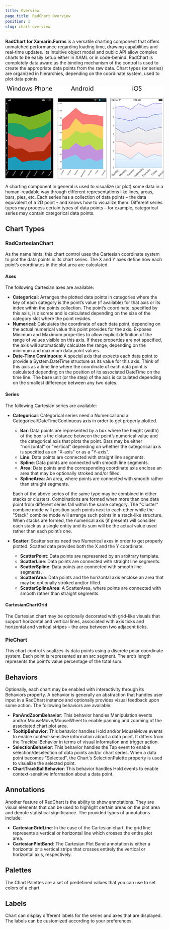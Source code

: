 ```yaml
---
title: Overview
page_title: RadChart Overview
position: 1
slug: chart-overview
---
```

**RadChart for Xamarin.Forms** is a versatile charting component that offers unmatched performance regarding loading time, drawing capabilities and real-time updates. Its intuitive object model and public API allow complex charts to be easily setup either in XAML or in code-behind. RadChart is completely data aware as the binding mechanism of the control is used to create the appropriate data points from the raw data. Chart types (or series) are organized in hierarchies, depending on the coordinate system, used to plot data points.

![Chart examples](chart-overview.png)

A charting component in general is used to visualize (or plot) some data in a human-readable way through different representations like lines, areas, bars, pies, etc. Each series has a collection of data points – the data equivalent of a 2D point – and knows how to visualize them. Different series types may process certain types of data points – for example, categorical series may contain categorical data points.

## Chart Types ##
### RadCartesianChart ###
As the name hints, this chart control uses the Cartesian coordinate system to plot the data points in its chart series. The X and Y axes define how each point’s coordinates in the plot area are calculated.
#### Axes ####
The following Cartesian axes are available:

- **Categorical**: Arranges the plotted data points in categories where the key of each category is the point’s value (if available) for that axis or its index within the points collection. The point’s coordinate, specified by this axis, is discrete and is calculated depending on the size of the category slot where the point resides.
- **Numerical**: Calculates the coordinate of each data point, depending on the actual numerical value this point provides for the axis. Exposes Minimum and Maximum properties to allow explicit definition of the range of values visible on this axis. If these properties are not specified, the axis will automatically calculate the range, depending on the minimum and maximum data point values.
- **Date-Time Continuous**: A special axis that expects each data point to provide a System.DateTime structure as its value for this axis. Think of this axis as a time line where the coordinate of each data point is calculated depending on the position of its associated DateTime on the time line. The base unit (or the step) of the axis is calculated depending on the smallest difference between any two dates.

#### Series ####
The following Cartesian series are available:

- **Categorical**: Categorical series need a Numerical and a Categorical/DateTimeContinuous axis in order to get properly plotted.
    - **Bar**: Data points are represented by a box where the height (width) of the box is the distance between the point’s numerical value and the categorical axis that plots the point. Bars may be either "horizontal" or "vertical" depending on whether the categorical axis is specified as an "X-axis" or as a "Y-axis".
    - **Line**: Data points are connected with straight line segments.
    - **Spline**: Data points are connected with smooth line segments.
    - **Area**: Data points and the corresponding coordinate axis enclose an area that may be optionally stroked and/or filled.
    - **SplineArea**: An area, where points are connected with smooth rather than straight segments.

	Each of the above series of the same type may be combined in either stacks or clusters. Combinations are formed when more than one data point from different series fall within the same category. The "Cluster" combine mode will position such points next to each other while the "Stack" combine mode will arrange such points in a stack-like structure. When stacks are formed, the numerical axis (if present) will consider each stack as a single entity and its sum will be the actual value used rather than each point’s one.

- **Scatter**: Scatter series need two Numerical axes in order to get properly plotted. Scatted data provides both the X and the Y coordinate.
    - **ScatterPoint**: Data points are represented by an arbitrary template.
    - **ScatterLine**: Data points are connected with straight line segments.
    - **ScatterSpline**: Data points are connected with smooth line segments.
    - **ScatterArea**: Data points and the horizontal axis enclose an area that may be optionally stroked and/or filled.
    - **ScatterSplineArea**: A ScatterArea, where points are connected with smooth rather than straight segments.
#### CartesianChartGrid ####
The Cartesian chart may be optionally decorated with grid-like visuals that support horizontal and vertical lines, associated with axis ticks and horizontal and vertical stripes – the area between two adjacent ticks.
### PieChart ###
This chart control visualizes its data points using a discrete polar coordinate system. Each point is represented as an arc segment. The arc’s length represents the point’s value percentage of the total sum.
## Behaviors ##
Optionally, each chart may be enabled with interactivity through its Behaviors property. A behavior is generally an abstraction that handles user input in a RadChart instance and optionally provides visual feedback upon some action. The following behaviors are available:

- **PanAndZoomBehavior**: This behavior handles Manipulation events and/or MouseMove/MouseWheel to enable panning and zooming of the associated chart plot area.
- **TooltipBehavior**: This behavior handles Hold and/or MouseMove events to enable context-sensitive information about a data point. It differs from the TrackballBehavior in terms of visual information and trigger action.
- **SelectionBehavior**: This behavior handles the Tap event to enable selection/deselection of data points and/or chart series. When a data point becomes "Selected", the Chart's SelectionPalette property is used to visualize the selected point.
- **ChartTrackBallBehavior**: This behavior handles Hold events to enable context-sensitive information about a data point.
## Annotations ##

Another feature of RadChart is the ability to show annotations. They are visual elements that can be used to highlight certain areas on the plot area and denote statistical significance. The provided types of annotations include:

- **CartesianGridLine**: In the case of the Cartesian chart, the grid line represents a vertical or horizontal line which crosses the entire plot area.
- **CartesianPlotBand**: The Cartesian Plot Band annotation is either a horizontal or a vertical stripe that crosses entirely the vertical or horizontal axis, respectively.

## Palettes ##
The Chart Palettes are a set of predefined values that you can use to set colors of a chart.
## Labels ##
Chart can display different labels for the series and axes that are displayed. The labels can be customized according to your preferences.